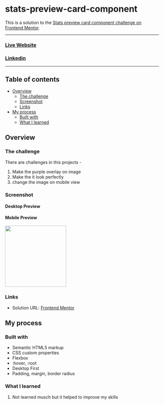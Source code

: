 # stats-preview-card-component
This is a solution to the [Stats preview card component challenge on Frontend Mentor](https://www.frontendmentor.io/profile/ManikMaity).

<hr>

### [Live Website](https://manikmaity.github.io/3-column-preview-card-component/)
### [Linkedin](https://www.linkedin.com/in/manikmaity/)
<hr>

## Table of contents

- [Overview](#overview)
  - [The challenge](#the-challenge)
  - [Screenshot](#screenshot)
  - [Links](#links)
- [My process](#my-process)
  - [Built with](#built-with)
  - [What I learned](#what-i-learned)

## Overview

### The challenge
There are challenges in this projects -
  1. Make the purple overlay on image
  2. Make the it look perfectly
  3. change the image on mobile view

### Screenshot
#### Desktop Preview





#### Mobile Preview
<img src="https://github.com/ManikMaity/3-column-preview-card-component/assets/110734724/af95833a-fe68-4c40-9c8e-6ec337b738f3" width="200" />

### Links
- Solution URL: [Frontend Mentor](https://www.frontendmentor.io/profile/ManikMaity)


## My process

### Built with
- Semantic HTML5 markup
- CSS custom properties
- Flexbox
- :hover, :root
- Desktop First 
- Padding, margin, border radius

### What I learned
  1. Not learned musch but it helped to improve my skills
